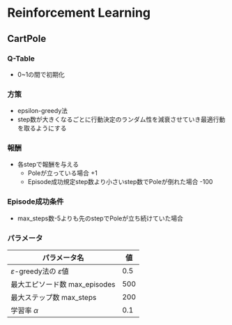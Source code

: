 # Reinforcement Learning

## CartPole
### Q-Table
- 0~1の間で初期化
### 方策
- epsilon-greedy法
- step数が大きくなるごとに行動決定のランダム性を減衰させていき最適行動を取るようにする
### 報酬
- 各stepで報酬を与える
    - Poleが立っている場合 +1
    <!-- - Episode成功規定step数まで立っている場合 +1 -->
    - Episode成功規定step数より小さいstep数でPoleが倒れた場合 -100
### Episode成功条件
- max_steps数-5よりも先のstepでPoleが立ち続けていた場合
### パラメータ
| パラメータ名 | 値 |
| ---- | ---- |
| $\varepsilon$-greedy法の $\varepsilon$値 | 0.5 |
| 最大エピソード数 max_episodes | 500 |
| 最大ステップ数 max_steps | 200 |
| 学習率 $\alpha$ | 0.1 |
